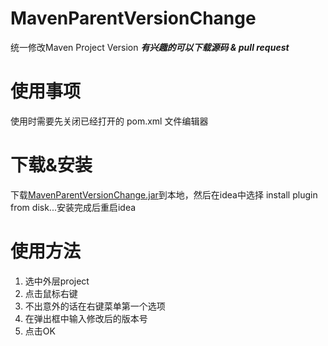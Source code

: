 # MavenParentVersionChange
统一修改Maven Project Version
***有兴趣的可以下载源码 & pull request***

# 使用事项
使用时需要先关闭已经打开的 pom.xml 文件编辑器

# 下载&安装
下载[MavenParentVersionChange.jar](https://github.com/xingxunlei/MavenParentVersionChange/releases/download/1.0.1/MavenParentVersionChange.jar)到本地，然后在idea中选择 install plugin from disk...安装完成后重启idea

# 使用方法
1. 选中外层project
2. 点击鼠标右键
3. 不出意外的话在右键菜单第一个选项
4. 在弹出框中输入修改后的版本号
5. 点击OK
